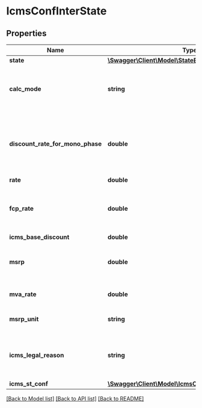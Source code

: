 # IcmsConfInterState

## Properties
Name | Type | Description | Notes
------------ | ------------- | ------------- | -------------
**state** | [**\Swagger\Client\Model\StateEnum**](StateEnum.md) |  | [optional] 
**calc_mode** | **string** | how this ICMS will be calculed for itens linked to this configuration | [optional] 
**discount_rate_for_mono_phase** | **double** | discount if the item is subject to monophase PIS/COFINS when operation interstate | [optional] 
**rate** | **double** | ICMS rate | [optional] 
**fcp_rate** | **double** | FCP rate (Fundo de Combate à Probreza / Fund Against Poverty | [optional] 
**icms_base_discount** | **double** | ICMS rate | [optional] 
**msrp** | **double** | SRP or MMSRP amount base for this icms configuration | [optional] 
**mva_rate** | **double** | ICMS MVA rate to define calc base | [optional] 
**msrp_unit** | **string** | unit used to SRP amount value | [optional] 
**icms_legal_reason** | **string** | Code for the ICM legal reason, this message will be placed on invoice. | [optional] 
**icms_st_conf** | [**\Swagger\Client\Model\IcmsConfInterStateIcmsSTConf**](IcmsConfInterStateIcmsSTConf.md) |  | [optional] 

[[Back to Model list]](../README.md#documentation-for-models) [[Back to API list]](../README.md#documentation-for-api-endpoints) [[Back to README]](../README.md)


